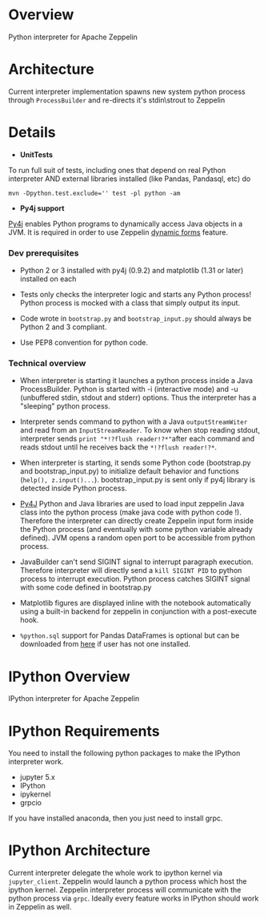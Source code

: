 # Overview
Python interpreter for Apache Zeppelin

# Architecture
Current interpreter implementation spawns new system python process through `ProcessBuilder` and re-directs it's stdin\strout to Zeppelin

# Details

 - **UnitTests**

  To run full suit of tests, including ones that depend on real Python interpreter AND external libraries installed (like Pandas, Pandasql, etc) do

  ```
mvn -Dpython.test.exclude='' test -pl python -am
  ```

 - **Py4j support**

  [Py4j](https://www.py4j.org/) enables Python programs to dynamically access Java objects in a JVM.
  It is required in order to use Zeppelin [dynamic forms](https://zeppelin.apache.org/docs/latest/manual/dynamicform.html) feature.


### Dev prerequisites

 * Python 2 or 3 installed with py4j (0.9.2) and matplotlib (1.31 or later) installed on each

 * Tests only checks the interpreter logic and starts any Python process! Python process is mocked with a class that simply output its input.

 * Code wrote in `bootstrap.py` and `bootstrap_input.py` should always be Python 2 and 3 compliant.

* Use PEP8 convention for python code.

### Technical overview

 * When interpreter is starting it launches a python process inside a Java ProcessBuilder. Python is started with -i (interactive mode) and -u (unbuffered stdin, stdout and stderr) options. Thus the interpreter has a "sleeping" python process.

 * Interpreter sends command to python with a Java `outputStreamWiter` and read from an `InputStreamReader`. To know when stop reading stdout, interpreter sends `print "*!?flush reader!?*"`after each command and reads stdout until he receives back the `*!?flush reader!?*`.

 * When interpreter is starting, it sends some Python code (bootstrap.py and bootstrap_input.py) to initialize default behavior and functions (`help(), z.input()...`). bootstrap_input.py is sent only if py4j library is detected inside Python process.

 * [Py4J](https://www.py4j.org/) Python and Java libraries are used to load input zeppelin Java class into the python process (make java code with python code !). Therefore the interpreter can directly create Zeppelin input form inside the Python process (and eventually with some python variable already defined). JVM opens a random open port to be accessible from python process.

 * JavaBuilder can't send SIGINT signal to interrupt paragraph execution. Therefore interpreter will directly  send a `kill SIGINT PID` to python process to interrupt execution. Python process catches SIGINT signal with some code defined in bootstrap.py

 * Matplotlib figures are displayed inline with the notebook automatically using a built-in backend for zeppelin in conjunction with a post-execute hook.

 * `%python.sql` support for Pandas DataFrames is optional but can be downloaded from [here](https://github.com/yhat/pandasql) if user has not one installed.


# IPython Overview
IPython interpreter for Apache Zeppelin

# IPython Requirements
You need to install the following python packages to make the IPython interpreter work.
 * jupyter 5.x
 * IPython
 * ipykernel
 * grpcio
 
If you have installed anaconda, then you just need to install grpc.

# IPython Architecture
Current interpreter delegate the whole work to ipython kernel via `jupyter_client`. Zeppelin would launch a python process which host the ipython kernel.
Zeppelin interpreter process will communicate with the python process via `grpc`. Ideally every feature works in IPython should work in Zeppelin as well.


